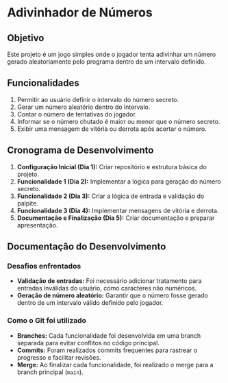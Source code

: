 # Adivinhador de Números

## Objetivo
Este projeto é um jogo simples onde o jogador tenta adivinhar um número gerado aleatoriamente pelo programa dentro de um intervalo definido. 

## Funcionalidades
1. Permitir ao usuário definir o intervalo do número secreto.
2. Gerar um número aleatório dentro do intervalo.
3. Contar o número de tentativas do jogador.
4. Informar se o número chutado é maior ou menor que o número secreto.
5. Exibir uma mensagem de vitória ou derrota após acertar o número.

## Cronograma de Desenvolvimento
1. **Configuração Inicial (Dia 1):** Criar repositório e estrutura básica do projeto.
2. **Funcionalidade 1 (Dia 2):** Implementar a lógica para geração do número secreto.
3. **Funcionalidade 2 (Dia 3):** Criar a lógica de entrada e validação do palpite.
4. **Funcionalidade 3 (Dia 4):** Implementar mensagens de vitória e derrota.
5. **Documentação e Finalização (Dia 5):** Criar documentação e preparar apresentação.


## Documentação do Desenvolvimento

### Desafios enfrentados
- **Validação de entradas:** Foi necessário adicionar tratamento para entradas inválidas do usuário, como caracteres não numéricos.
- **Geração de número aleatório:** Garantir que o número fosse gerado dentro de um intervalo válido definido pelo jogador.

### Como o Git foi utilizado
- **Branches:** Cada funcionalidade foi desenvolvida em uma branch separada para evitar conflitos no código principal.
- **Commits:** Foram realizados commits frequentes para rastrear o progresso e facilitar revisões.
- **Merge:** Ao finalizar cada funcionalidade, foi realizado o merge para a branch principal (`main`).
